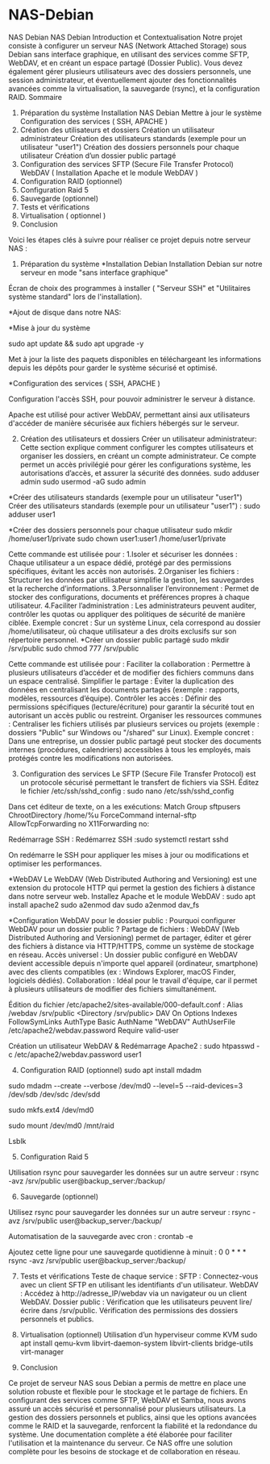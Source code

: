 # NAS-Debian
NAS Debian
NAS Debian
Introduction et Contextualisation
Notre projet consiste à configurer un serveur NAS (Network Attached Storage) sous Debian sans interface graphique, en utilisant des services comme SFTP, WebDAV, et en créant un espace partagé (Dossier Public). Vous devez également gérer plusieurs utilisateurs avec des dossiers personnels, une session administrateur, et éventuellement ajouter des fonctionnalités avancées comme la virtualisation, la sauvegarde (rsync), et la configuration RAID.
Sommaire
1. Préparation du système
Installation NAS Debian
Mettre à jour le système
Configuration des services ( SSH, APACHE ) 
2. Création des utilisateurs et dossiers
Création un utilisateur administrateur
Création des utilisateurs standards (exemple pour un utilisateur "user1")
Création des dossiers personnels pour chaque utilisateur 
Création d’un dossier public partagé
3. Configuration des services
SFTP (Secure File Transfer Protocol)
WebDAV ( Installation Apache et le module WebDAV )
4. Configuration RAID (optionnel)
5. Configuration Raid 5
6. Sauvegarde (optionnel)
7. Tests et vérifications
8. Virtualisation ( optionnel )
9. Conclusion

Voici les étapes clés à suivre pour réaliser ce projet depuis notre serveur NAS :
1. Préparation du système
*Installation Debian
Installation Debian sur notre serveur en mode "sans interface graphique"


Écran de choix des programmes à installer ( "Serveur SSH" et "Utilitaires système standard" lors de l'installation).




















*Ajout de disque dans notre NAS:
















































*Mise à jour du système


sudo apt update && sudo apt upgrade -y


Met à jour la liste des paquets disponibles en téléchargeant les informations depuis les dépôts pour garder le système sécurisé et optimisé.


*Configuration des services ( SSH, APACHE ) 










 Configuration l'accès SSH, pour pouvoir administrer le serveur à distance.








Apache est utilisé pour activer WebDAV, permettant ainsi aux utilisateurs d'accéder de manière 
sécurisée aux fichiers hébergés sur le serveur.


2. Création des utilisateurs et dossiers
Créer un utilisateur administrateur: 
Cette section explique comment configurer les comptes utilisateurs et organiser les dossiers, en créant un compte administrateur. Ce compte permet un accès privilégié pour gérer les configurations système, les autorisations d’accès, et assurer la sécurité des données.
sudo adduser admin
sudo usermod -aG sudo admin




















*Créer des utilisateurs standards (exemple pour un utilisateur "user1")
Créer des utilisateurs standards (exemple pour un utilisateur "user1") :
sudo adduser user1






















*Créer des dossiers personnels pour chaque utilisateur 
sudo mkdir /home/user1/private
sudo chown user1:user1 /home/user1/private




Cette commande est utilisée pour :
1.Isoler et sécuriser les données : Chaque utilisateur a un espace dédié, protégé par des permissions spécifiques, évitant les accès non autorisés.
2.Organiser les fichiers : Structurer les données par utilisateur simplifie la gestion, les sauvegardes et la recherche d’informations.
3.Personnaliser l’environnement : Permet de stocker des configurations, documents et préférences propres à chaque utilisateur.
4.Faciliter l’administration : Les administrateurs peuvent auditer, contrôler les quotas ou appliquer des politiques de sécurité de manière ciblée.
Exemple concret :
Sur un système Linux, cela correspond au dossier /home/utilisateur, où chaque utilisateur a des droits exclusifs sur son répertoire personnel.
*Créer un dossier public partagé
sudo mkdir /srv/public
sudo chmod 777 /srv/public




Cette commande est utilisée pour :
Faciliter la collaboration : Permettre à plusieurs utilisateurs d’accéder et de modifier des fichiers communs dans un espace centralisé.
Simplifier le partage : Éviter la duplication des données en centralisant les documents partagés (exemple : rapports, modèles, ressources d’équipe).
Contrôler les accès : Définir des permissions spécifiques (lecture/écriture) pour garantir la sécurité tout en autorisant un accès public ou restreint.
Organiser les ressources communes : Centraliser les fichiers utilisés par plusieurs services ou projets (exemple : dossiers "Public" sur Windows ou "/shared" sur Linux).
Exemple concret :
Dans une entreprise, un dossier public partagé peut stocker des documents internes (procédures, calendriers) accessibles à tous les employés, mais protégés contre les modifications non autorisées.


3. Configuration des services
 Le SFTP (Secure File Transfer Protocol) est un protocole sécurisé permettant le transfert de fichiers via SSH.
Éditez le fichier /etc/ssh/sshd_config :
sudo nano /etc/ssh/sshd_config




























Dans cet éditeur de texte, on a les exécutions:
    Match Group sftpusers
    ChrootDirectory /home/%u
    ForceCommand internal-sftp
    AllowTcpForwarding no
    X11Forwarding no:


Redémarrage  SSH :
Redémarrez SSH :sudo systemctl restart sshd


On redémarre le SSH pour appliquer les mises à jour ou modifications et optimiser les performances.


*WebDAV
Le WebDAV (Web Distributed Authoring and Versioning) est une extension du protocole HTTP qui permet la gestion des fichiers à distance dans notre serveur web.
Installez Apache et le module WebDAV :
sudo apt install apache2
sudo a2enmod dav
sudo a2enmod dav_fs















*Configuration WebDAV pour le dossier public :
 Pourquoi configurer WebDAV pour un dossier public ?
Partage de fichiers : WebDAV (Web Distributed Authoring and Versioning) permet de partager, éditer et gérer des fichiers à distance via HTTP/HTTPS, comme un système de stockage en réseau.
Accès universel : Un dossier public configuré en WebDAV devient accessible depuis n'importe quel appareil (ordinateur, smartphone) avec des clients compatibles (ex : Windows Explorer, macOS Finder, logiciels dédiés).
Collaboration : Idéal pour le travail d'équipe, car il permet à plusieurs utilisateurs de modifier des fichiers simultanément.


Édition du fichier /etc/apache2/sites-available/000-default.conf :
Alias /webdav /srv/public
<Directory /srv/public>
    DAV On
    Options Indexes FollowSymLinks
    AuthType Basic
    AuthName "WebDAV"
    AuthUserFile /etc/apache2/webdav.password
    Require valid-user
</Directory>






























Création un utilisateur WebDAV & Redémarrage Apache2 :
sudo htpasswd -c /etc/apache2/webdav.password user1








4. Configuration RAID (optionnel)
sudo apt install mdadm










sudo mdadm --create --verbose /dev/md0 --level=5 --raid-devices=3 /dev/sdb /dev/sdc /dev/sdd














sudo mkfs.ext4 /dev/md0










sudo mount /dev/md0 /mnt/raid







Lsblk




























5. Configuration Raid 5


Utilisation rsync pour sauvegarder les données sur un autre serveur :
rsync -avz /srv/public user@backup_server:/backup/




6. Sauvegarde (optionnel)


Utilisez rsync pour sauvegarder les données sur un autre serveur :
rsync -avz /srv/public user@backup_server:/backup/


Automatisation de la sauvegarde avec cron :
crontab -e


Ajoutez cette ligne pour une sauvegarde quotidienne à minuit :
0 0 * * * rsync -avz /srv/public user@backup_server:/backup/




7. Tests et vérifications
Teste de chaque service :
SFTP : Connectez-vous avec un client SFTP en utilisant les identifiants d'un utilisateur.
WebDAV : Accédez à http://adresse_IP/webdav via un navigateur ou un client WebDAV.
Dossier public : Vérification que les utilisateurs peuvent lire/écrire dans /srv/public.
Vérification des permissions des dossiers personnels et publics.








8. Virtualisation (optionnel)
Utilisation d’un hyperviseur comme KVM
sudo apt install qemu-kvm libvirt-daemon-system libvirt-clients bridge-utils virt-manager




9. Conclusion


Ce projet de serveur NAS sous Debian a permis de mettre en place une solution robuste et flexible pour le stockage et le partage de fichiers. En configurant des services comme SFTP, WebDAV et Samba, nous avons assuré un accès sécurisé et personnalisé pour plusieurs utilisateurs. La gestion des dossiers personnels et publics, ainsi que les options avancées comme le RAID et la sauvegarde, renforcent la fiabilité et la redondance du système. Une documentation complète a été élaborée pour faciliter l'utilisation et la maintenance du serveur. Ce NAS offre une solution complète pour les besoins de stockage et de collaboration en réseau.


